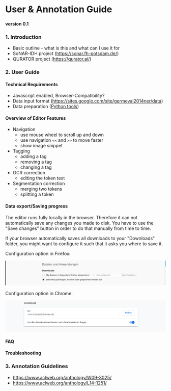 # User & Annotation Guide
#### version 0.1

### 1. Introduction
* Basic outline - what is this and what can I use it for
* SoNAR-IDH project (https://sonar.fh-potsdam.de/)
* QURATOR project (https://qurator.ai/)

### 2. User Guide
#### Technical Requirements 
* Javascript enabled, Browser-Compatibility?
* Data input format (https://sites.google.com/site/germeval2014ner/data)
* Data preparation ([Python tools](https://github.com/cneud/ner.edith/tree/master/tools))
#### Overview of Editor Features
  * Navigation
    * use mouse wheel to scroll up and down
    * use navigation `<<` and `>>` to move faster
    * show image snippet
  * Tagging
    * adding a tag
    * removing a tag
    * changing a tag
  * OCR correction
    * editing the token text
  * Segmentation correction
    * merging two tokens
    * splitting a token
#### Data export/Saving progress
The editor runs fully locally in the browser. Therefore it can not automatically save any changes you made to disk. You have to use the "Save changes" button in order to do that manually from time to time.

If your browser automatically saves all downloads to your "Downloads" folder, you might want to configure it such that it asks you where to save it.

Configuration option in Firefox:

![Screenshot](./../.screenshots/firefox.png)

Configuration option in Chrome:

![Screenshot](./../.screenshots/chrome.png)
#### FAQ
#### Troubleshooting

### 3. Annotation Guidelines
* https://www.aclweb.org/anthology/W09-3025/
* https://www.aclweb.org/anthology/L14-1251/

